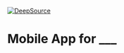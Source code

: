 [![DeepSource](https://app.deepsource.com/gh/Dynamic-Software-Group/Mobile-App.svg/?label=active+issues&show_trend=true&token=D3nczqWSysOy_huZtGQsFG3s)](https://app.deepsource.com/gh/Dynamic-Software-Group/Mobile-App/)

# Mobile App for \_\_\_
